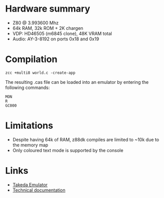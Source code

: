 # Hardware summary

* Z80 @ 3.993600 Mhz
* 64k RAM, 32k ROM + 2K chargen
* VDP: HD46505 (m6845 clone), 48K VRAM total
* Audio: AY-3-8192 on ports 0x18 and 0x19

# Compilation

    zcc +multi8 world.c -create-app

The resulting .cas file can be loaded into an emulator by entering the following commands:

    MON
    R
    GC000

# Limitations

* Despite having 64k of RAM, z88dk compiles are limited to ~10k due to the memory map
* Only coloured text mode is supported by the console

# Links

* [Takeda Emulator](http://takeda-toshiya.my.coocan.jp/multi8/)
* [Technical documentation](http://takeda-toshiya.my.coocan.jp/multi8/tech.html)